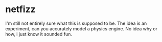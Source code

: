 # netfizz

I'm still not entirely sure what this is supposed to be. The idea is an experiment, can you accurately model a physics
engine. No idea why or how, i just know it sounded fun. 